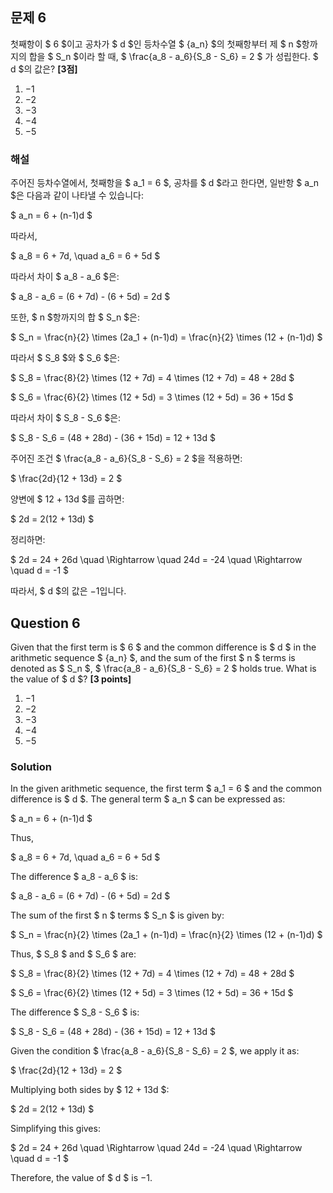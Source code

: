## 문제 6
첫째항이 $ 6 $이고 공차가 $ d $인 등차수열 $ \{a_n\} $의 
첫째항부터 제 $ n $항까지의 합을 $ S_n $이라 할 때,
$
\frac{a_8 - a_6}{S_8 - S_6} = 2
$
가 성립한다. $ d $의 값은? **[3점]**

1. $-1$
2. $-2$
3. $-3$
4. $-4$
5. $-5$

### 해설

주어진 등차수열에서, 첫째항을 $ a_1 = 6 $, 공차를 $ d $라고 한다면, 
일반항 $ a_n $은 다음과 같이 나타낼 수 있습니다:

$
a_n = 6 + (n-1)d
$

따라서,

$
a_8 = 6 + 7d, \quad a_6 = 6 + 5d
$

따라서 차이 $ a_8 - a_6 $은:

$
a_8 - a_6 = (6 + 7d) - (6 + 5d) = 2d
$

또한, $ n $항까지의 합 $ S_n $은:

$
S_n = \frac{n}{2} \times (2a_1 + (n-1)d) = \frac{n}{2} \times (12 + (n-1)d)
$

따라서 $ S_8 $와 $ S_6 $은:

$
S_8 = \frac{8}{2} \times (12 + 7d) = 4 \times (12 + 7d) = 48 + 28d
$

$
S_6 = \frac{6}{2} \times (12 + 5d) = 3 \times (12 + 5d) = 36 + 15d
$

따라서 차이 $ S_8 - S_6 $은:

$
S_8 - S_6 = (48 + 28d) - (36 + 15d) = 12 + 13d
$

주어진 조건 $ \frac{a_8 - a_6}{S_8 - S_6} = 2 $을 적용하면:

$
\frac{2d}{12 + 13d} = 2
$

양변에 $ 12 + 13d $를 곱하면:

$
2d = 2(12 + 13d)
$

정리하면:

$
2d = 24 + 26d \quad \Rightarrow \quad 24d = -24 \quad \Rightarrow \quad d = -1
$

따라서, $ d $의 값은 $-1$입니다.

## Question 6
Given that the first term is $ 6 $ and the common difference is $ d $ in the arithmetic sequence $ \{a_n\} $, and the sum of the first $ n $ terms is denoted as $ S_n $,
$
\frac{a_8 - a_6}{S_8 - S_6} = 2
$
holds true. What is the value of $ d $? **[3 points]**

1. $-1$
2. $-2$
3. $-3$
4. $-4$
5. $-5$

### Solution

In the given arithmetic sequence, the first term $ a_1 = 6 $ and the common difference is $ d $. 
The general term $ a_n $ can be expressed as:

$
a_n = 6 + (n-1)d
$

Thus,

$
a_8 = 6 + 7d, \quad a_6 = 6 + 5d
$

The difference $ a_8 - a_6 $ is:

$
a_8 - a_6 = (6 + 7d) - (6 + 5d) = 2d
$

The sum of the first $ n $ terms $ S_n $ is given by:

$
S_n = \frac{n}{2} \times (2a_1 + (n-1)d) = \frac{n}{2} \times (12 + (n-1)d)
$

Thus, $ S_8 $ and $ S_6 $ are:

$
S_8 = \frac{8}{2} \times (12 + 7d) = 4 \times (12 + 7d) = 48 + 28d
$

$
S_6 = \frac{6}{2} \times (12 + 5d) = 3 \times (12 + 5d) = 36 + 15d
$

The difference $ S_8 - S_6 $ is:

$
S_8 - S_6 = (48 + 28d) - (36 + 15d) = 12 + 13d
$

Given the condition $ \frac{a_8 - a_6}{S_8 - S_6} = 2 $, we apply it as:

$
\frac{2d}{12 + 13d} = 2
$

Multiplying both sides by $ 12 + 13d $:

$
2d = 2(12 + 13d)
$

Simplifying this gives:

$
2d = 24 + 26d \quad \Rightarrow \quad 24d = -24 \quad \Rightarrow \quad d = -1
$

Therefore, the value of $ d $ is $-1$.